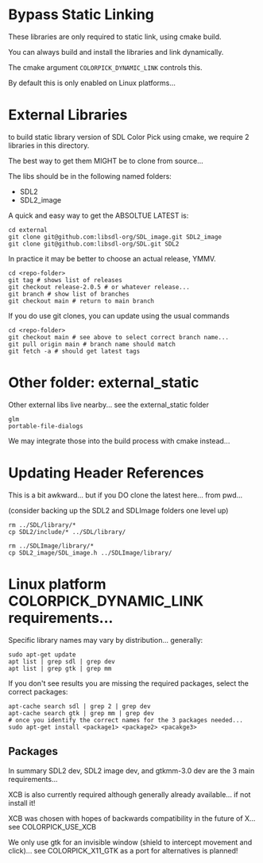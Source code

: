 # Bypass Static Linking

These libraries are only required to static link, using cmake build.

You can always build and install the libraries and link dynamically.

The cmake argument `COLORPICK_DYNAMIC_LINK` controls this.

By default this is only enabled on Linux platforms...

# External Libraries

to build static library version of SDL Color Pick using cmake, 
we require 2 libraries in this directory.

The best way to get them MIGHT be to clone from source...

The libs should be in the following named folders:

 * SDL2
 * SDL2_image

A quick and easy way to get the ABSOLTUE LATEST is:

```
cd external
git clone git@github.com:libsdl-org/SDL_image.git SDL2_image
git clone git@github.com:libsdl-org/SDL.git SDL2
```

In practice it may be better to choose an actual release, YMMV.

```
cd <repo-folder>
git tag # shows list of releases
git checkout release-2.0.5 # or whatever release...
git branch # show list of branches
git checkout main # return to main branch
```

If you do use git clones, you can update using the usual commands

```
cd <repo-folder>
git checkout main # see above to select correct branch name...
git pull origin main # branch name should match
git fetch -a # should get latest tags
```

# Other folder: external_static

Other external libs live nearby... 
see the external_static folder

```
glm
portable-file-dialogs
```

We may integrate those into the build process with cmake instead...

# Updating Header References

This is a bit awkward... but if you DO clone the latest here... from pwd...

(consider backing up the SDL2 and SDLImage folders one level up)
```
rm ../SDL/library/*
cp SDL2/include/* ../SDL/library/

rm ../SDLImage/library/*
cp SDL2_image/SDL_image.h ../SDLImage/library/

```

# Linux platform COLORPICK_DYNAMIC_LINK requirements...

Specific library names may vary by distribution... generally:

```
sudo apt-get update
apt list | grep sdl | grep dev
apt list | grep gtk | grep mm
```

If you don't see results you are missing the required packages, select the correct packages:
```
apt-cache search sdl | grep 2 | grep dev
apt-cache search gtk | grep mm | grep dev
# once you identify the correct names for the 3 packages needed...
sudo apt-get install <package1> <package2> <pacakge3>
```

## Packages

In summary SDL2 dev, SDL2 image dev, and gtkmm-3.0 dev are the 3 main requirements...

XCB is also currently required although generally already available... if not install it!

XCB was chosen with hopes of backwards compatibility in the future of X... see COLORPICK_USE_XCB

We only use gtk for an invisible window (shield to intercept movement and click)... see COLORPICK_X11_GTK as a port for alternatives is planned!

